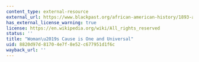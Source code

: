 ```yaml
---
content_type: external-resource
external_url: https://www.blackpast.org/african-american-history/1893-anna-julia-cooper-womens-cause-one-and-universal/
has_external_license_warning: true
license: https://en.wikipedia.org/wiki/All_rights_reserved
status: ''
title: "Woman\u2019s Cause is One and Universal"
uid: 8820d97d-8170-4e7f-8e52-c677951d1f6c
wayback_url: ''
---
```

